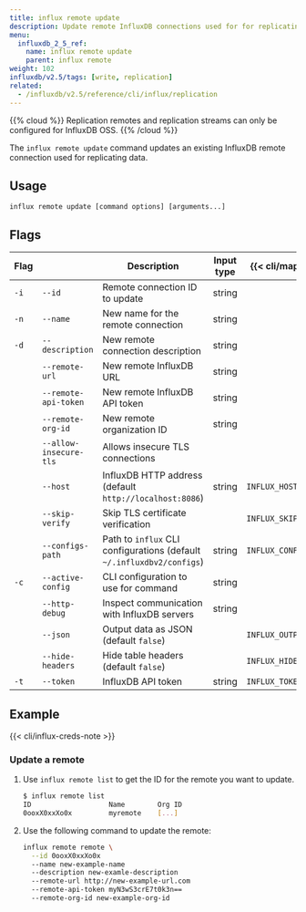 ```yaml
---
title: influx remote update
description: Update remote InfluxDB connections used for for replicating data.
menu:
  influxdb_2_5_ref:
    name: influx remote update
    parent: influx remote
weight: 102
influxdb/v2.5/tags: [write, replication]
related:
  - /influxdb/v2.5/reference/cli/influx/replication
---
```



{{% cloud %}}
Replication remotes and replication streams can only be configured for InfluxDB OSS.
{{% /cloud %}}

The `influx remote update` command updates an existing InfluxDB remote connection used for replicating data.

## Usage
```
influx remote update [command options] [arguments...]
```

## Flags

| Flag |                        | Description                                                           | Input type | {{< cli/mapped >}}    |
| :--- | ---------------------- | --------------------------------------------------------------------- | ---------- | --------------------- |
| `-i` | `--id`                 | Remote connection ID to update                                        | string     |                       |
| `-n` | `--name`               | New name for the remote connection                                    | string     |                       |
| `-d` | `--description`        | New remote connection description                                     | string     |                       |
|      | `--remote-url`         | New remote InfluxDB URL                                               | string     |                       |
|      | `--remote-api-token`   | New remote InfluxDB API token                                         | string     |                       |
|      | `--remote-org-id`      | New remote organization ID                                            | string     |                       |
|      | `--allow-insecure-tls` | Allows insecure TLS connections                                       |            |                       |
|      | `--host`               | InfluxDB HTTP address (default `http://localhost:8086`)               | string     | `INFLUX_HOST`         |
|      | `--skip-verify`        | Skip TLS certificate verification                                     |            | `INFLUX_SKIP_VERIFY`  |
|      | `--configs-path`       | Path to `influx` CLI configurations (default `~/.influxdbv2/configs`) | string     | `INFLUX_CONFIGS_PATH` |
| `-c` | `--active-config`      | CLI configuration to use for command                                  | string     |                       |
|      | `--http-debug`         | Inspect communication with InfluxDB servers                           | string     |                       |
|      | `--json`               | Output data as JSON (default `false`)                                 |            | `INFLUX_OUTPUT_JSON`  |
|      | `--hide-headers`       | Hide table headers (default `false`)                                  |            | `INFLUX_HIDE_HEADERS` |
| `-t` | `--token`              | InfluxDB API token                                                    | string     | `INFLUX_TOKEN`        |

## Example
{{< cli/influx-creds-note >}}

### Update a remote
1. Use `influx remote list` to get the ID for the remote you want to update.
   ```sh
   $ influx remote list
   ID			        Name		Org ID
   0ooxX0xxXo0x 	    myremote    [...]
   ```
2. Use the following command to update the remote:
    ```sh
    influx remote remote \
      --id 0ooxX0xxXo0x
      --name new-example-name
      --description new-examle-description
      --remote-url http://new-example-url.com
      --remote-api-token myN3wS3crE7t0k3n==
      --remote-org-id new-example-org-id
    ```

